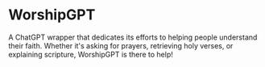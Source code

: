 # WorshipGPT
A ChatGPT wrapper that dedicates its efforts to helping people understand their faith. Whether it's asking for prayers, retrieving holy verses, or explaining scripture, WorshipGPT is there to help!
